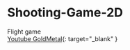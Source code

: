 # Shooting-Game-2D
Flight game
<br>
[Youtube GoldMetal](https://www.youtube.com/playlist?list=PLO-mt5Iu5TeYtWvM9eN-xnwRbyUAMWd3b){: target="_blank" }

